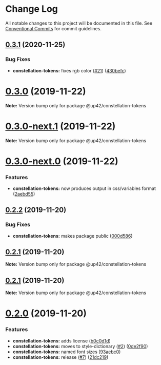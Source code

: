 # Change Log

All notable changes to this project will be documented in this file.
See [Conventional Commits](https://conventionalcommits.org) for commit guidelines.

## [0.3.1](https://github.com/up42/constellation-monorepo/compare/@up42/constellation-tokens@0.3.0...@up42/constellation-tokens@0.3.1) (2020-11-25)


### Bug Fixes

* **constellation-tokens:** fixes rgb color ([#21](https://github.com/up42/constellation-monorepo/issues/21)) ([430befc](https://github.com/up42/constellation-monorepo/commit/430befc655f337acda3e6b9de38c875d0272915e))





# [0.3.0](https://github.com/up42/constellation-monorepo/compare/@up42/constellation-tokens@0.2.2...@up42/constellation-tokens@0.3.0) (2019-11-22)

**Note:** Version bump only for package @up42/constellation-tokens





# [0.3.0-next.1](https://github.com/up42/constellation-monorepo/compare/@up42/constellation-tokens@0.3.0-next.0...@up42/constellation-tokens@0.3.0-next.1) (2019-11-22)

**Note:** Version bump only for package @up42/constellation-tokens





# [0.3.0-next.0](https://github.com/up42/constellation-monorepo/compare/@up42/constellation-tokens@0.2.2...@up42/constellation-tokens@0.3.0-next.0) (2019-11-22)


### Features

* **constellation-tokens:** now produces output in css/variables format ([2aebd55](https://github.com/up42/constellation-monorepo/commit/2aebd555a45c8c0079e908d2a63ca943ad4bffba))





## [0.2.2](https://github.com/up42/constellation-monorepo/compare/@up42/constellation-tokens@0.2.1...@up42/constellation-tokens@0.2.2) (2019-11-20)


### Bug Fixes

* **constellation-tokens:** makes package public ([000d586](https://github.com/up42/constellation-monorepo/commit/000d5869294b0c002e0a905c49f52678c0c4fb25))





## [0.2.1](https://github.com/up42/constellation-monorepo/compare/@up42/constellation-tokens@0.2.0...@up42/constellation-tokens@0.2.1) (2019-11-20)

**Note:** Version bump only for package @up42/constellation-tokens





## [0.2.1](https://github.com/up42/constellation-monorepo/compare/@up42/constellation-tokens@0.2.0...@up42/constellation-tokens@0.2.1) (2019-11-20)

**Note:** Version bump only for package @up42/constellation-tokens





# [0.2.0](https://github.com/up42/constellation-monorepo/compare/@up42/constellation-tokens@0.1.0...@up42/constellation-tokens@0.2.0) (2019-11-20)


### Features

* **constellation-tokens:** adds license ([b0c0d1d](https://github.com/up42/constellation-monorepo/commit/b0c0d1d6490c288c7326075faf3cf4d25ea9787e))
* **constellation-tokens:** moves to style-dictionary ([#2](https://github.com/up42/constellation-monorepo/issues/2)) ([0de2f90](https://github.com/up42/constellation-monorepo/commit/0de2f90701c4de7022b02b5eb7feadb3791b632d))
* **constellation-tokens:** named font sizes ([93aebc0](https://github.com/up42/constellation-monorepo/commit/93aebc0f051ff7847548d4439871afd177e46890))
* **constellation-tokens:** release ([#7](https://github.com/up42/constellation-monorepo/issues/7)) ([21dc219](https://github.com/up42/constellation-monorepo/commit/21dc219a405c0c433566fa73a129ec441eb38a77))
